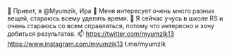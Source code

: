 👋 Привет, я @Myumzik, Ира 
👀 Меня интересует очень много разных вещей, стараюсь всему уделять время.
🌱 Я сейчас учусь в школе RS и очень стараюсь со всем справляться, потому что интересно и хочу добиться результатов.
📫 https://twitter.com/myumzik13
https://www.instagram.com/myumzik13
t.me/myumzik
